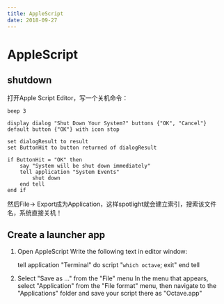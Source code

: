 ```yaml
---
title: AppleScript
date: 2018-09-27
---
```

# AppleScript

## shutdown
打开Apple Script Editor，写一个关机命令：

    beep 3

    display dialog "Shut Down Your System?" buttons {"OK", "Cancel"} default button {"OK"} with icon stop

    set dialogResult to result
    set ButtonHit to button returned of dialogResult

    if ButtonHit = "OK" then
    	say "System will be shut down immediately"
    	tell application "System Events"
    		shut down
    	end tell
    end if

然后File-> Export成为Application，这样spotlight就会建立索引，搜索该文件名，系统直接关机！

## Create a launcher app
1. Open AppleScript
Write the following text in editor window:

	tell application "Terminal"
	 do script "`which octave`; exit"
	end tell

2. Select "Save as ..." from the "File" menu
In the menu that appears, select "Application" from the "File format" menu,
then navigate to the "Applications" folder and save your script there as "Octave.app"
